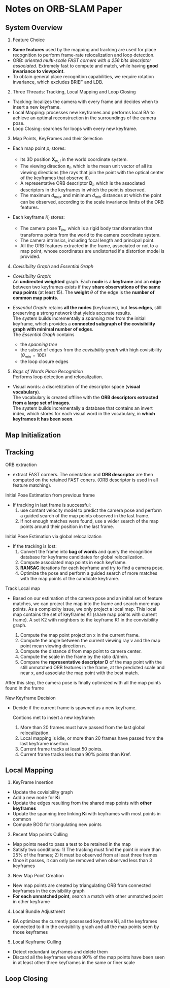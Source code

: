 # Notes on ORB-SLAM Paper
## System Overview
1. Feature Choice  
* **Same features** used by the mapping and tracking are used for 
place recognition to perform frame-rate relocalization and loop 
detection. 
* ORB: *oriented multi-scale FAST corners with a 256 bits descriptor
 associated*. Extremely fast to compute and match, while having 
**good invariance to viewpoint**.  
* To obtain general place recognition capabilities, we require 
rotation invariance, which excludes BRIEF and LDB. 
2. Three Threads: Tracking, Local Mapping and Loop Closing
* Tracking: localizes the camera with every frame and decides when 
to insert a new keyframe.  
* Local Mapping: processes new keyframes and performs local BA to 
achieve an optimal reconstruction in the surroundings of the camera 
pose.
* Loop Closing: searches for loops with every new keyframe.  
3. Map Points, KeyFrames and their Selection  
* Each map point $p_{i}$ stores:   
    * Its 3D position $\bm{X}_{w,i}$ in the world coordinate system. 
    * The viewing direction $\bm{n}_i$, which is the mean unit vector
of all its viewing directions (the rays that join the point with the
optical center of the keyframes that observe it). 
    * A representative ORB descriptor $\bm{D}_i$, which is the 
associated descriptors in the keyframes in which the point is 
observed. 
    * The maximum $d_{max}$ and minimum $d_{min}$ distances at which 
the point can be observed, according to the scale invariance limits
of the ORB features. 

* Each keyframe $K_{i}$ stores: 
    * The camera pose $\bm{T}_{iw}$, which is a rigid body 
transformation that transforms points from the world to the camera 
coordinate system. 
    * The camera intrinsics, including focal length and principal 
point. 
    * All the ORB features extracted in the frame, associated or not 
to a map point, whose coordinates are undistorted if a distortion 
model is provided.  
4. *Covisibility Graph* and *Essential Graph*  
* *Covisibility Graph*:  
An **undirected weighted** graph. Each **node** is a **keyframe** 
and an **edge** between two keyframes exists if they **share 
observations of the same map points** (at least 15). The **weight** 
$\theta$ of the edge is the **number of common map points**. 

* *Essential Graph*: retains **all the nodes** (keyframes), but 
**less edges**, still preserving a strong network that yields 
accurate results.  
The system builds incrementally a *spanning tree* from the initial
keyframe, which provides a **connected subgraph of the covisibility
graph with minimal number of edges**.  
The *Essential Graph* contains 
    * the *spanning tree*
    * the subset of edges from the *covisibility graph* with high
covisibility ($\theta_{min} = 100$)
    * the loop closure edges
5. *Bags of Words Place Recognition*  
Performs loop detection and relocalization. 
* Visual words: a discretization of the descriptor space (**visual 
vocabulary**).  
The vocabulary is created offline with the **ORB descriptors 
extracted from a large set of images**.  
The system builds incrementally a database that contains an invert
index, which stores for each visual word in the vocabulary, in 
**which keyframes it has been seen**. 

## Map Initialization

## Tracking
ORB extraction 
- extract FAST corners. The orientation and **ORB descriptor**
are then computed on the retained FAST coners. (ORB descriptor is used in
all feature matching).

Initial Pose Estimation from previous frame 
- If tracking  in last frame is successful:
    1. use contant velocity model to predict the camera pose and perform 
       a guided search of the map points observed in the last frame. 
    2. If not enough matches were found, use a wider search of the map points
       around their position in the last frame.

Initial Pose Estimation via global relocalization 
- If the tracking is lost:
    1. Convert the frame into **bag of words** and query the recognition database
       for keyframe candidates for global relocalization. 
    2. Compute associated map points in each keyframe. 
    3. **RANSAC** iterations for each keyframe and try to find a camera pose.
    4. Optimize the pose and perform a guided search of more matches with the map 
       points of the candidate keyframe.

Track Local map 
- Based on our estimation of the camera pose and an initial set of feature matches, 
we can project the map into the frame and search more map points. As a complexity 
issue, we only project a local map. This local map contains the set of keyframes K1
(share map points with current frame). A set K2 with neighbors to the keyframe K1 
in the convisibility graph.

   1) Compute the map point projection x in the current frame.
   2) Compute the angle between the current viewing ray v and the map point mean viewing 
      direction n.
   3) Compute the distance d from map point to camera center. 
   4) Compute the scale in the frame by the ratio d/dmin.
   5) Compare the **representative descriptor D** of the map point with the still unmatched
      ORB features in the frame, at the predicted scale and near x, and associate the map 
      point with the best match.

After this step, the camera pose is finally optimized with all the map points found 
in the frame

New Keyframe Decision 
- Decide if the current frame is spawned as a new keyframe.

  Contions met to insert a new keyframe:
    1) More than 20 frames must have passed from the last global relocalization.
    2) Local mapping is idle, or more than 20 frames have passed from the last keyframe 
       insertion.
    3) Current frame tracks at least 50 points.
    4) Current frame tracks less than 90% points than Kref.

## Local Mapping
1. KeyFrame Insertion
* Update the covisibility graph
* Add a new node for **Ki** 
* Update the edges resulting from the shared map points with
**other keyframes** 
* Update the spanning tree linking **Ki** with keyframes with most
points in common
* Compute BOG for triangulating new points
2. Recent Map points Culling
* Map points need to pass a test to be retained in the map
* Satisfy two conditions: 1) The tracking must find the point in more
than 25% of the frames; 2) It must be observed from at least three frames
* Once it passes, it can only be removed when observed less than 3 keyframes
3. New Map Point Creation
* New map points are created by triangulating ORB from connected keyframes
in the covisibility graph
* **For each unmatched point**, search a match with other unmatched point in 
other keyframe
4. Local Bundle Adjustment
* BA optimizes the currently possessed keyframe **Ki**, all the keyframes 
connected to it in the covisibility graph and all the map points seen by those
keyframes
5. Local Keyframe Culling
* Detect redundant keyframes and delete them
* Discard all the keyframes whose 90% of the map points have been seen in at 
least other three keyframes in the same or finer scale 
## Loop Closing



